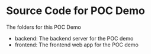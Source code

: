 # Source Code for POC Demo

The folders for this POC Demo
- backend: The backend server for the POC demo
- frontend: The frontend web app for the POC demo
